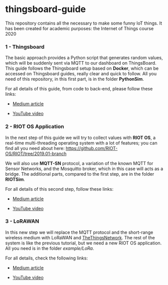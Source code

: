 # thingsboard-guide
This repository contains all the necessary to make some funny IoT things. It has been created for academic purposes: the Internet of Things course 2020



### 1 - Thingsboard

The basic approach provides a Python script that generates random  values, which will be suddenly sent via MQTT to our dashboard on ThingsBoard. This guide follows the Thingsboard setup based on **Docker**, which can be accessed on Thingsboard guides, really clear and quick to follow.  All you need of this repository, in this first part, is in the folder **PythonSim**. 

For all details of this guide, from code to back-end, please follow these links:

-  [Medium article](https://medium.com/@ditanna.1765243/a-cloud-based-iot-system-using-thingsboard-and-mqtt-protocol-b22929db188c)

- [YouTube video](https://www.youtube.com/watch?v=cuIU4MpKz3g&t=8s)



### 2 - RIOT OS Application

In the next step of this guide we will try to collect values with **RIOT OS**,  a real-time multi-threading operating system with a lot of features; you can find all you need about here:
https://github.com/RIOT-OS/RIOT/tree/2019.01-branch

We will also use **MQTT-SN** protocol, a variation of the known MQTT for Sensor Networks, and the Mosquitto broker, which in this case will acts as a bridge.
The additional parts, compared to the first step, are in the folder **RIOTSim**.

For all details of this second step, follow these links:

- [Medium article](https://medium.com/@ditanna.1765243/a-riot-os-application-sending-data-via-mqtt-sn-mqtt-to-thingsboard-41f162e0b9e1?sk=ea2355efda44a3bc633361997674d68e)

- [YouTube video](https://www.youtube.com/watch?v=4jeFf8nW9Ao)



### 3 - LoRAWAN

In this new step we will replace the MQTT protocol and the short-range wireless medium with LoRaWAN and [TheThingsNetwork](https://www.thethingsnetwork.org/). The rest of the system is like the previous tutorial, but we need a new RIOT OS application. All you need is in the folder *example/LoRa*. 

For all details, check the following links:

- [Medium article](https://medium.com/@ditanna.1765243/an-iot-system-built-on-lorawan-riot-os-and-thingsboard-29df6b1a48b2) 

- [YouTube video](https://www.youtube.com/watch?v=w_slNBWrjmM&feature=youtu.be)

